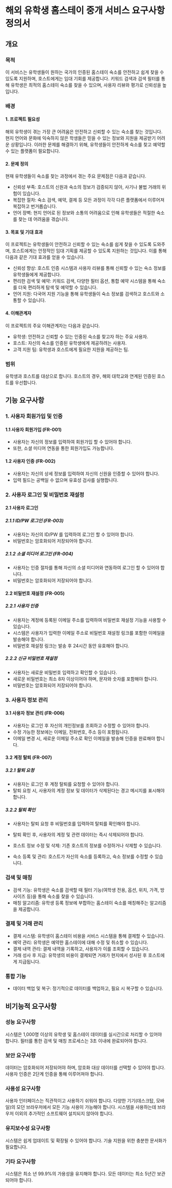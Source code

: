 # 해외 유학생 홈스테이 중개 서비스 요구사항 정의서

## 개요

### 목적

이 서비스는 유학생들이 원하는 국가의 인증된 홈스테이 숙소를 안전하고 쉽게 찾을 수 있도록 지원하며, 호스트에게는 임대 기회를 제공합니다.
키워드 검색과 검색 필터를 통해 유학생은 최적의 홈스테이 숙소를 찾을 수 있으며, 사용자 리뷰와 평가로 신뢰성을 높입니다.

### 배경
#### 1. 프로젝트 필요성
해외 유학생이 겪는 가장 큰 어려움은 안전하고 신뢰할 수 있는 숙소를 찾는 것입니다. 현지 언어와 문화에 익숙하지 않은 학생들은 믿을 수 있는 정보와 지원을 제공받기 어려운 상황입니다. 이러한 문제를 해결하기 위해, 유학생들이 안전하게 숙소를 찾고 예약할 수 있는 플랫폼이 필요합니다.

#### 2. 문제 정의
현재 유학생들이 숙소를 찾는 과정에서 겪는 주요 문제점은 다음과 같습니다.
* 신뢰성 부족: 호스트의 신원과 숙소의 정보가 검증되지 않아, 사기나 불법 거래의 위험이 있습니다.
* 복잡한 절차: 숙소 검색, 예약, 결제 등 모든 과정이 각각 다른 플랫폼에서 이루어져 복잡하고 번거롭습니다.
* 언어 장벽: 현지 언어로 된 정보와 소통의 어려움으로 인해 유학생들은 적절한 숙소를 찾는 데 어려움을 겪습니다.

#### 3. 목표 및 기대 효과
이 프로젝트는 유학생들이 안전하고 신뢰할 수 있는 숙소를 쉽게 찾을 수 있도록 도와주며, 호스트에게는 안정적인 임대 기획를 제공할 수 있도록 지원하는 것입니다. 이를 통해 다음과 같은 기대 효과를 얻을 수 있습니다.
* 신뢰성 향상: 호스트 인증 시스템과 사용자 리뷰를 통해 신뢰할 수 있는 숙소 정보를 유학생들에게 제공합니다.
* 편리한 검색 및 예약: 키워드 검색, 다양한 필터 옵션, 통합 예약 시스템을 통해 숙소를 더욱 편리하게 탐색 및 예약할 수 있습니다.
* 언어 지원: 다국어 지원 기능을 통해 유학생들이 숙소 정보를 검색하고 호스트와 소통할 수 있습니다.

#### 4. 이해관계자
이 프로젝트의 주요 이해관계자는 다음과 같습니다.
* 유학생: 안전하고 신뢰할 수 있는 인중된 숙소를 찾고자 하는 주요 사용자.
* 호스트: 자신의 숙소를 인증된 유학생에게 제공하려는 사용자.
* 고객 지원 팀: 유학생과 호스트에게 필요한 지원을 제공하는 팀.

### 범위

유학생과 호스트를 대상으로 합니다.
호스트의 경우, 해외 대학교와 연계된 인증된 호스트를 우선합니다.

## 기능 요구사항

### 1. 사용자 회원가입 및 인증

#### 1.1 사용자 회원가입 (FR-001) 
* 사용자는 자신의 정보를 입력하여 회원가입 할 수 있어야 합니다.
* 또한, 소셜 미디어 연동을 통한 회원가입도 가능합니다.

#### 1.2 사용자 인증 (FR-002) 
* 사용자는 자신의 상세 정보를 입력하여 자신의 신원을 인증할 수 있어야 합니다.
* 입력 필드는 공백일 수 없으며 유효성 검사를 실행합니다.


### 2. 사용자 로그인 및 비밀번호 재설정

#### 2.1 사용자 로그인
##### 2.1.1 ID/PW 로그인 (FR-003)
* 사용자는 자신의 ID/PW 를 입력하여 로그인 할 수 있어야 합니다.
* 비밀번호는 암호화되어 저장되어야 합니다.
##### 2.1.2 소셜 미디어 로그인 (FR-004)
* 사용자는 인증 절차를 통해 자신의 소셜 미디어와 연동하여 로그인 할 수 있어야 합니다.
* 비밀번호는 암호화되어 저장되어야 합니다.

#### 2.2 비밀번호 재설정 (FR-005)
##### 2.2.1 사용자 인증
* 사용자는 계정에 등록된 이메일 주소를 입력하여 비밀번호 재설정 기능을 사용할 수 있습니다.
* 시스템은 사용자가 입력한 이메일 주소로 비밀번호 재설정 링크를 포함한 이메일을 발송해야 합니다.
* 비밀번호 재설정 링크는 발송 후 24시간 동안 유효해야 합니다.
 
##### 2.2.2 신규 비밀번호 재설정
* 사용자는 새로운 비밀번호 입력하고 확인할 수 있습니다.
* 새로운 비밀번호는 최소 8자 이상이어야 하며, 문자와 숫자를 포함해야 합니다.
* 비밀번호는 암호화되어 저장되어야 합니다.


### 3. 사용자 정보 관리

#### 3.1 사용자 정보 관리 (FR-006)
* 사용자는 로그인 후 자신의 개인정보를 조회하고 수정할 수 있어야 합니다.
* 수정 가능한 정보에는 이메일, 전화번호, 주소 등이 포함됩니다.
* 이메일 변경 시, 새로운 이메일 주소로 확인 이메일을 발송해 인증을 완료해야 합니다.

#### 3.2 계정 탈퇴 (FR-007)
##### 3.2.1 탈퇴 요청
* 사용자는 로그인 후 계정 탈퇴를 요청할 수 있어야 합니다.
* 탈퇴 요청 시, 사용자의 계정 정보 및 데이터가 삭제된다는 경고 메시지를 표시해야 합니다.
  
##### 3.2.2 탈퇴 확인
* 사용자는 탈퇴 요청 후 비밀번호를 입력하여 탈퇴를 확인해야 합니다.
* 탈퇴 확인 후, 사용자의 계정 및 관련 데이터는 즉시 삭제되어야 합니다.


* 호스트 정보 수정 및 삭제: 기존 호스트의 정보를 수정하거나 삭제할 수 있습니다.
* 숙소 등록 및 관리: 호스트가 자신의 숙소를 등록하고, 숙소 정보를 수정할 수 있습니다.

### 검색 및 매칭 

* 검색 기능: 유학생은 숙소를 검색할 때 필터 기능(여학생 전용, 옵션, 위치, 가격, 방 사이즈 등)을 통해 숙소를 찾을 수 있습니다.
* 매칭 알고리즘: 유학생 등록 정보에 부합하는 홈스테이 숙소를 매칭해주는 알고리즘을 제공합니다.

### 결제 및 거래 관리
* 결제 시스템: 유학생이 홈스테이 비용을 서비스 시스템을 통해 결제할 수 있습니다.
* 예약 관리: 유학생은 예약한 홈스테이에 대해 수정 및 취소할 수 있습니다.
* 결제 내역 관리: 결제 내역을 기록하고, 사용자가 이를 조회할 수 있습니다.
* 거래 성사 후 지급: 유학생의 비용이 결제되면 거래가 현지에서 성사된 후 호스트에게 지급됩니다.

### 통합 기능
* 데이터 백업 및 복구: 정기적으로 데이터를 백업하고, 필요 시 복구할 수 있습니다.

## 비기능적 요구사항

### 성능 요구사항

시스템은 1,000명 이상의 유학생 및 홈스테이 데이터를 실시간으로 처리할 수 있어야 합니다.
필터를 통한 검색 및 매칭 프로세스는 3초 이내에 완료되어야 합니다.

### 보안 요구사항

데이터는 암호화되어 저장되어야 하며, 암호화 대상 데이터를 선택할 수 있어야 합니다.
사용자 인증은 2단계 인증을 통해 이루어져야 합니다.

### 사용성 요구사항

사용자 인터페이스는 직관적이고 사용하기 쉬워야 합니다.
다양한 기기(데스크탑, 모바일)의 모던 브라우저에서 모든 기능 사용이 가능해야 합니다.
시스템을 사용하는데 브라우저 이외의 추가적인 소프트웨어 설치되지 않아야 합니다.

### 유지보수성 요구사항

시스템은 쉽게 업데이트 및 확장될 수 있어야 합니다.
기술 지원을 위한 충분한 문서화가 필요합니다.

### 기타 요구사항
시스템은 최소 년 99.9%의 가용성을 유지해야 합니다.
모든 데이터는 최소 5년간 보관되어야 합니다.
